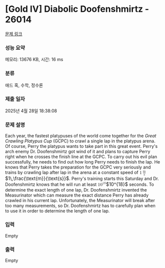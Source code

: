 # [Gold IV] Diabolic Doofenshmirtz - 26014 

[문제 링크](https://www.acmicpc.net/problem/26014) 

### 성능 요약

메모리: 13676 KB, 시간: 16 ms

### 분류

애드 혹, 수학, 정수론

### 제출 일자

2025년 4월 28일 18:38:08

### 문제 설명

<p>Each year, the fastest platypuses of the world come together for the <em>Great Crawling Platypus Cup</em> (GCPC) to crawl a single lap in the platypus arena. Of course, Perry the platypus wants to take part in this great event. Perry's arch enemy Dr. Doofenshmirtz got wind of it and plans to capture Perry right when he crosses the finish line at the GCPC. To carry out his evil plan successfully, he needs to find out how long Perry needs to finish the lap. He knows that Perry takes the preparation for the GCPC very seriously and trains by crawling lap after lap in the arena at a constant speed of <mjx-container class="MathJax" jax="CHTML" style="font-size: 109%; position: relative;"><mjx-math class="MJX-TEX" aria-hidden="true"><mjx-mn class="mjx-n"><mjx-c class="mjx-c31"></mjx-c></mjx-mn><mjx-mstyle><mjx-mspace style="width: 0.167em;"></mjx-mspace></mjx-mstyle><mjx-mfrac><mjx-frac><mjx-num><mjx-nstrut></mjx-nstrut><mjx-mtext class="mjx-n" size="s"><mjx-c class="mjx-c6D"></mjx-c></mjx-mtext></mjx-num><mjx-dbox><mjx-dtable><mjx-line></mjx-line><mjx-row><mjx-den><mjx-dstrut></mjx-dstrut><mjx-mtext class="mjx-n" size="s"><mjx-c class="mjx-c73"></mjx-c></mjx-mtext></mjx-den></mjx-row></mjx-dtable></mjx-dbox></mjx-frac></mjx-mfrac></mjx-math><mjx-assistive-mml unselectable="on" display="inline"><math xmlns="http://www.w3.org/1998/Math/MathML"><mn>1</mn><mstyle scriptlevel="0"><mspace width="0.167em"></mspace></mstyle><mfrac><mtext>m</mtext><mtext>s</mtext></mfrac></math></mjx-assistive-mml><span aria-hidden="true" class="no-mathjax mjx-copytext">$1\,\frac{\text{m}}{\text{s}}$</span></mjx-container>. Perry's training starts this Saturday and Dr. Doofenshmirtz knows that he will run at least <mjx-container class="MathJax" jax="CHTML" style="font-size: 109%; position: relative;"><mjx-math class="MJX-TEX" aria-hidden="true"><mjx-msup><mjx-mn class="mjx-n"><mjx-c class="mjx-c31"></mjx-c><mjx-c class="mjx-c30"></mjx-c></mjx-mn><mjx-script style="vertical-align: 0.393em;"><mjx-texatom size="s" texclass="ORD"><mjx-mn class="mjx-n"><mjx-c class="mjx-c31"></mjx-c><mjx-c class="mjx-c38"></mjx-c></mjx-mn></mjx-texatom></mjx-script></mjx-msup></mjx-math><mjx-assistive-mml unselectable="on" display="inline"><math xmlns="http://www.w3.org/1998/Math/MathML"><msup><mn>10</mn><mrow data-mjx-texclass="ORD"><mn>18</mn></mrow></msup></math></mjx-assistive-mml><span aria-hidden="true" class="no-mathjax mjx-copytext">$10^{18}$</span></mjx-container> seconds. To determine the exact length of one lap, Dr. Doofenshmirtz invented the Measurinator which can measure the exact distance Perry has already crawled in his current lap. Unfortunately, the Measurinator will break after too many measurements, so Dr. Doofenshmirtz has to carefully plan when to use it in order to determine the length of one lap.</p>

### 입력 

 Empty

### 출력 

 Empty

